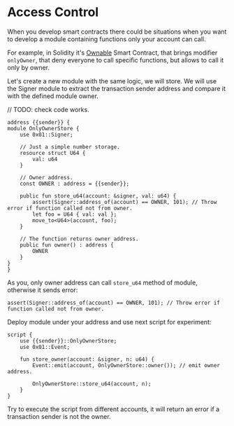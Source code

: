 # Access Control

When you develop smart contracts there could be situations when you want to develop a module containing functions only your account can call.

For example, in Solidity it's [Ownable](https://github.com/OpenZeppelin/openzeppelin-contracts/blob/master/contracts/access/Ownable.sol) Smart Contract, that brings modifier `onlyOwner`, that deny everyone to call specific functions, but allows to call it only by owner.

Let's create a new module with the same logic, we will store. We will use the Signer module to extract the transaction sender address and compare it with the defined module owner.

// TODO: check code works.

```rustc
address {{sender}} {
module OnlyOwnerStore {
    use 0x01::Signer;

    // Just a simple number storage.
    resource struct U64 {
        val: u64
    }

    // Owner address.
    const OWNER : address = {{sender}};

    public fun store_u64(account: &signer, val: u64) {
        assert(Signer::address_of(account) == OWNER, 101); // Throw error if function called not from owner.
        let foo = U64 { val: val };
        move_to<U64>(account, foo);
    }

    // The function returns owner address.
    public fun owner() : address {
        OWNER
    }
}
}
```

As you, only owner address can call `store_u64` method of module, otherwise it sends error:

```rustc
assert(Signer::address_of(account) == OWNER, 101); // Throw error if function called not from owner.
```

Deploy module under your address and use next script for experiment:

```rustc
script {
    use {{sender}}::OnlyOwnerStore;
    use 0x01::Event;

    fun store_owner(account: &signer, n: u64) {
        Event::emit(account, OnlyOwnerStore::owner()); // emit owner address.

        OnlyOwnerStore::store_u64(account, n);
    }
}
```

Try to execute the script from different accounts, it will return an error if a transaction sender is not the owner.
